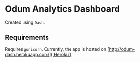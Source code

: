 # Odum Analytics Dashboard

Created using `Dash`.

## Requirements

Requires `gunicorn`. Currently, the app is hosted on [http://odum-dash.herokuapp.com/](`Heroku`).
